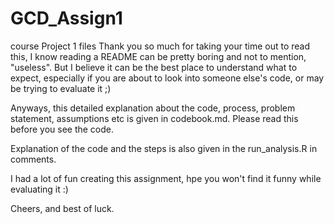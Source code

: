 # GCD_Assign1
course Project 1 files
Thank you so much for taking your time out to read this, I know reading a README can be pretty boring and not to 
mention, "useless". But I believe it can be the best place to understand what to expect, especially if you are about to look 
into someone else's code, or may be trying to evaluate it ;)

Anyways, this detailed explanation about the code, process, problem statement, assumptions etc is given in codebook.md. Please read this before you see the code. 

Explanation of the code and the steps is also given in the run_analysis.R in comments. 

I had a lot of fun creating this assignment, hpe you won't find it funny while evaluating it :)

Cheers, and best of luck. 
